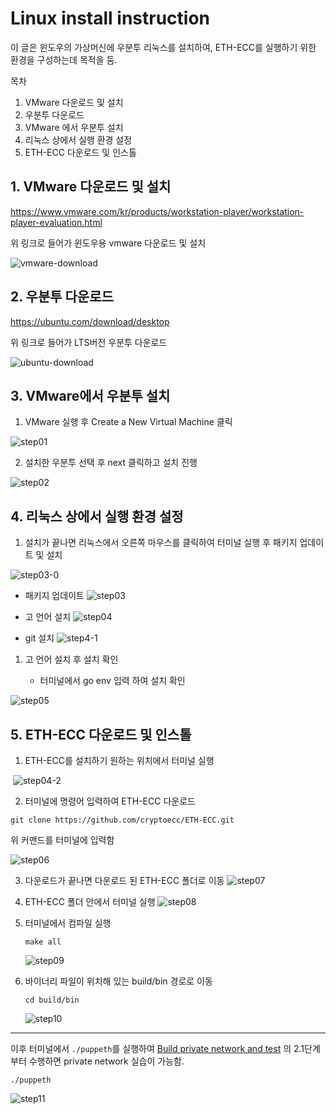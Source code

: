# Linux install instruction

이 글은 윈도우의 가상머신에 우분투 리눅스를 설치하여, ETH-ECC를 실행하기 위한 환경을 구성하는데 목적을 둠.

목차

1. VMware 다운로드 및 설치
2. 우분투 다운로드
3. VMware 에서 우분투 설치
4. 리눅스 상에서 실행 환경 설정
5. ETH-ECC 다운로드 및 인스톨

## 1. VMware 다운로드 및 설치

https://www.vmware.com/kr/products/workstation-player/workstation-player-evaluation.html

위 링크로 들어가 윈도우용 vmware 다운로드 및 설치

![vmware-download](\img\vmware-download.PNG)

## 2. 우분투 다운로드

https://ubuntu.com/download/desktop

위 링크로 들어가 LTS버전 우분투 다운로드

![ubuntu-download](\img\ubuntu-download.PNG)

## 3. VMware에서 우분투 설치

1. VMware 실행 후 Create a New Virtual Machine 클릭

![step01](\img\step01.PNG)

2. 설치한 우분투 선택 후 next 클릭하고 설치 진행

![step02](\img\step02.PNG)



## 4. 리눅스 상에서 실행 환경 설정

1. 설치가 끝나면 리눅스에서 오른쪽 마우스를 클릭하여 터미널 실행 후 패키지 업데이트 및 설치	

  ![step03-0](\img\step03-0.PNG)

- 패키지 업데이트
  ![step03](\img\step03.PNG)

- 고 언어 설치
  ![step04](\img\step04.PNG)

- git 설치
  ![step4-1](\img\step4-1.PNG)

1. 고 언어 설치 후 설치 확인

   - 터미널에서 go env 입력 하여 설치 확인

![step05](\img\step05.PNG)

## 5. ETH-ECC 다운로드 및 인스톨

1. ETH-ECC를 설치하기 원하는 위치에서 터미널 실행

​		![step04-2](\img\step04-2.PNG)

2. 터미널에 명령어 입력하여 ETH-ECC 다운로드

```
git clone https://github.com/cryptoecc/ETH-ECC.git
```

위 커맨드를 터미널에 입력함

![step06](\img\step06.PNG)

3. 다운로드가 끝나면 다운로드 된 ETH-ECC 폴더로 이동
   ![step07](\img\step07.PNG)

4. ETH-ECC 폴더 안에서 터미널 실행
   ![step08](\img\step08.PNG)

5. 터미널에서 컴파일 실행

   ```
   make all
   ```

   ![step09](\img\step09.PNG)

6. 바이너리 파일이 위치해 있는 build/bin 경로로 이동

   ```
   cd build/bin
   ```

   ![step10](\img\step10.PNG)
   
   
   

---

이후 터미널에서 `./puppeth`를 실행하여  [Build private network and test](https://github.com/cryptoecc/ETH-ECC/blob/master/tutorial.md#21-configuration-of-eth-ecc-environment) 의 2.1단계부터 수행하면 private network 실습이 가능함.

```
./puppeth
```

![step11](\img\step11.PNG)

